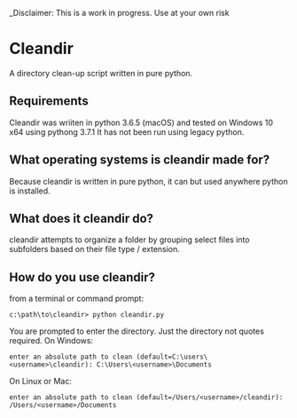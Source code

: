 _Disclaimer: This is a work in progress.  Use at your own risk

# Cleandir

A directory clean-up script written in pure python.

## Requirements
Cleandir was wriiten in python 3.6.5 (macOS) and tested on Windows 10 x64 using pythong 3.7.1
It has not been run using legacy python.

## What operating systems is cleandir made for?
Because cleandir is written in pure python, it can but used anywhere python is installed.

## What does it cleandir do?
cleandir attempts to organize a folder by grouping select files
into subfolders based on their file type / extension.


## How do you use cleandir?
from a terminal or command prompt:

```angular2
c:\path\to\cleandir> python cleandir.py
```

You are prompted to enter the directory. Just the directory not quotes required.
On Windows:
```angular2
enter an absolute path to clean (default=C:\users\<username>\cleandir): C:\Users\<username>\Documents
```
On Linux or Mac:
```angular2
enter an absolute path to clean (default=/Users/<username>/cleandir): /Users/<username>/Documents
```
